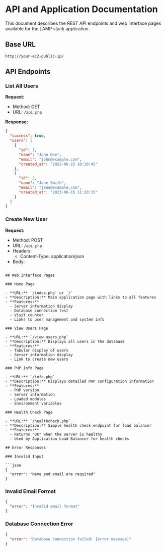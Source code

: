 # API and Application Documentation

This document describes the REST API endpoints and web interface pages available for the LAMP stack application.

## Base URL

```
http://your-ec2-public-ip/
```

## API Endpoints

### List All Users

**Request:**

- Method: GET
- URL: `/api.php`

**Response:**

```json
{
  "success": true,
  "users": [
    {
      "id": 1,
      "name": "John Doe",
      "email": "john@example.com",
      "created_at": "2023-06-15 10:30:45"
    },
    {
      "id": 2,
      "name": "Jane Smith",
      "email": "jane@example.com",
      "created_at": "2023-06-15 11:20:15"
    }
  ]
}
```

### Create New User

**Request:**

- Method: POST
- URL: `/api.php`
- Headers:
  - Content-Type: application/json
- Body:

````

## Web Interface Pages

### Home Page

- **URL:** `/index.php` or `/`
- **Description:** Main application page with links to all features
- **Features:**
  - Server information display
  - Database connection test
  - Visit counter
  - Links to user management and system info

### View Users Page

- **URL:** `/view_users.php`
- **Description:** Displays all users in the database
- **Features:**
  - Tabular display of users
  - Server information display
  - Link to create new users

### PHP Info Page

- **URL:** `/info.php`
- **Description:** Displays detailed PHP configuration information
- **Features:**
  - PHP version
  - Server information
  - Loaded modules
  - Environment variables

### Health Check Page

- **URL:** `/healthcheck.php`
- **Description:** Simple health check endpoint for load balancer
- **Features:**
  - Returns "OK" when the server is healthy
  - Used by Application Load Balancer for health checks

## Error Responses

### Invalid Input

```json
{
  "error": "Name and email are required"
}
````

### Invalid Email Format

```json
{
  "error": "Invalid email format"
}
```

### Database Connection Error

```json
{
  "error": "Database connection failed: [error message]"
}
```

```

```
